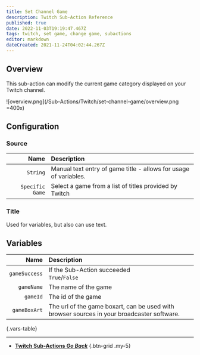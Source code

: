 ```yaml
---
title: Set Channel Game
description: Twitch Sub-Action Reference
published: true
date: 2022-11-03T19:19:47.467Z
tags: twitch, set game, change game, subactions
editor: markdown
dateCreated: 2021-11-24T04:02:44.267Z
---
```


## Overview
This sub-action can modify the current game category displayed on your Twitch channel.

![overview.png](/Sub-Actions/Twitch/set-channel-game/overview.png =400x)

## Configuration
### Source
Name | Description
----:|:------------
`String` | Manual text entry of game title - allows for usage of variables.
`Specific Game` | Select a game from a list of titles provided by Twitch

### Title
Used for variables, but also can use text.

## Variables
Name | Description
----:|:------------
`gameSuccess` | If the Sub-Action succeeded <br> `True`/`False`
`gameName` | The name of the game
`gameId` | The id of the game
`gameBoxArt` | The url of the game boxart, can be used with browser sources in your broadcaster software.
{.vars-table}

---

- [<i class="mdi mdi-chevron-left"></i>**Twitch Sub-Actions *Go Back***](/Sub-Actions/Twitch)
{.btn-grid .my-5}
